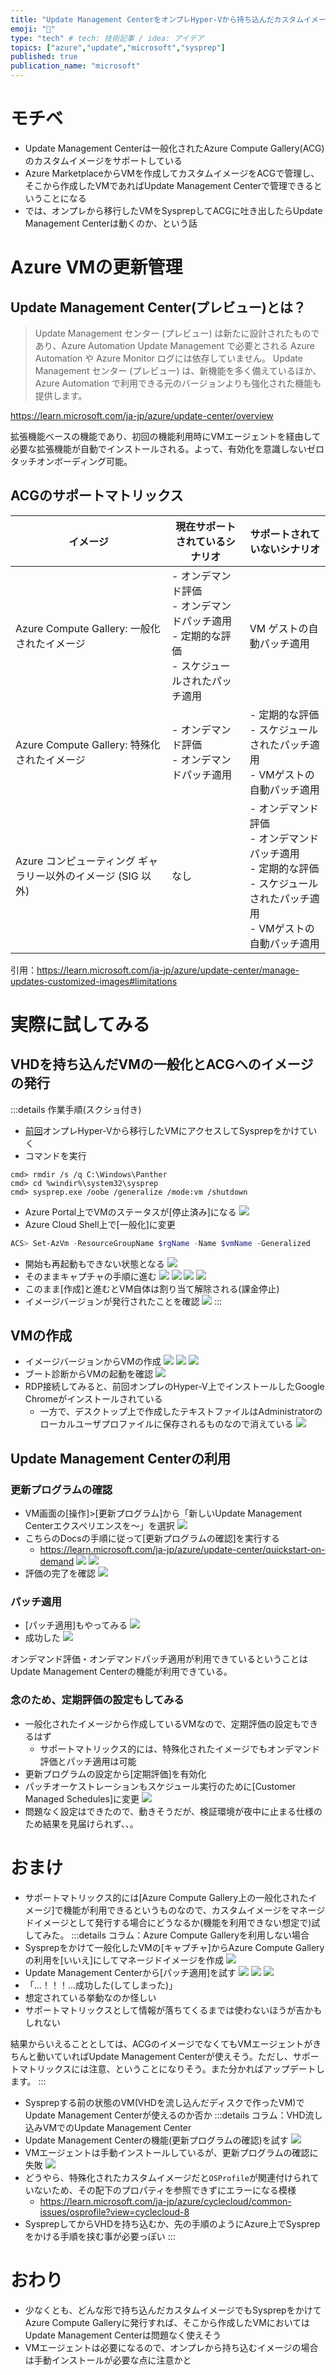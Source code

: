 ```yaml
---
title: "Update Management CenterをオンプレHyper-Vから持ち込んだカスタムイメージで作成したVMの更新管理として利用する"
emoji: "💽"
type: "tech" # tech: 技術記事 / idea: アイデア
topics: ["azure","update","microsoft","sysprep"]
published: true
publication_name: "microsoft"
---
```

# モチベ
- Update Management Centerは一般化されたAzure Compute Gallery(ACG)のカスタムイメージをサポートしている
- Azure MarketplaceからVMを作成してカスタムイメージをACGで管理し、そこから作成したVMであればUpdate Management Centerで管理できるということになる
- では、オンプレから移行したVMをSysprepしてACGに吐き出したらUpdate Management Centerは動くのか、という話

# Azure VMの更新管理
## Update Management Center(プレビュー)とは？

> Update Management センター (プレビュー) は新たに設計されたものであり、Azure Automation Update Management で必要とされる Azure Automation や Azure Monitor ログには依存していません。 Update Management センター (プレビュー) は、新機能を多く備えているほか、Azure Automation で利用できる元のバージョンよりも強化された機能も提供します。

https://learn.microsoft.com/ja-jp/azure/update-center/overview

拡張機能ベースの機能であり、初回の機能利用時にVMエージェントを経由して必要な拡張機能が自動でインストールされる。よって、有効化を意識しないゼロタッチオンボーディング可能。

## ACGのサポートマトリックス
|イメージ|現在サポートされているシナリオ|サポートされていないシナリオ|
|----|----|----|
|Azure Compute Gallery: 一般化されたイメージ|- オンデマンド評価<br>- オンデマンドパッチ適用<br>- 定期的な評価<br>- スケジュールされたパッチ適用|VM ゲストの自動パッチ適用|
|Azure Compute Gallery: 特殊化されたイメージ|- オンデマンド評価<br>- オンデマンドパッチ適用|- 定期的な評価<br>- スケジュールされたパッチ適用<br>- VMゲストの自動パッチ適用|
|Azure コンピューティング ギャラリー以外のイメージ (SIG 以外)|なし|- オンデマンド評価<br>- オンデマンドパッチ適用<br>- 定期的な評価<br>- スケジュールされたパッチ適用<br>- VMゲストの自動パッチ適用|

引用：https://learn.microsoft.com/ja-jp/azure/update-center/manage-updates-customized-images#limitations

# 実際に試してみる
## VHDを持ち込んだVMの一般化とACGへのイメージの発行
:::details 作業手順(スクショ付き)
- [前回](https://zenn.dev/microsoft/articles/26ad363666c4cd)オンプレHyper-Vから移行したVMにアクセスしてSysprepをかけていく
- コマンドを実行
```
cmd> rmdir /s /q C:\Windows\Panther
cmd> cd %windir%\system32\sysprep
cmd> sysprep.exe /oobe /generalize /mode:vm /shutdown
```
- Azure Portal上でVMのステータスが[停止済み]になる
![](/images/20230601-vhdimg-umc/01.png)
- Azure Cloud Shell上で[一般化]に変更
```powershell
ACS> Set-AzVm -ResourceGroupName $rgName -Name $vmName -Generalized
```
- 開始も再起動もできない状態となる
![](/images/20230601-vhdimg-umc/02.png)
- そのままキャプチャの手順に進む
![](/images/20230601-vhdimg-umc/03.png)
![](/images/20230601-vhdimg-umc/04.png)
![](/images/20230601-vhdimg-umc/05.png)
![](/images/20230601-vhdimg-umc/06.png)
- このまま[作成]と進むとVM自体は割り当て解除される(課金停止)
- イメージバージョンが発行されたことを確認
![](/images/20230601-vhdimg-umc/07.png)
:::
## VMの作成
- イメージバージョンからVMの作成
![](/images/20230601-vhdimg-umc/08.png)
![](/images/20230601-vhdimg-umc/09.png)
![](/images/20230601-vhdimg-umc/10.png)
- ブート診断からVMの起動を確認
![](/images/20230601-vhdimg-umc/11.png)
- RDP接続してみると、前回オンプレのHyper-V上でインストールしたGoogle Chromeがインストールされている
    - 一方で、デスクトップ上で作成したテキストファイルはAdministratorのローカルユーザプロファイルに保存されるものなので消えている
![](/images/20230601-vhdimg-umc/12.png)

## Update Management Centerの利用
### 更新プログラムの確認
- VM画面の[操作]>[更新プログラム]から「新しいUpdate Management Centerエクスペリエンスを～」を選択
![](/images/20230601-vhdimg-umc/13.png)
- こちらのDocsの手順に従って[更新プログラムの確認]を実行する
    - https://learn.microsoft.com/ja-jp/azure/update-center/quickstart-on-demand
![](/images/20230601-vhdimg-umc/14.png)
![](/images/20230601-vhdimg-umc/15.png)
- 評価の完了を確認
![](/images/20230601-vhdimg-umc/16.png)
### パッチ適用
- [パッチ適用]もやってみる
![](/images/20230601-vhdimg-umc/17.png)
- 成功した
![](/images/20230601-vhdimg-umc/18.png)

オンデマンド評価・オンデマンドパッチ適用が利用できているということはUpdate Management Centerの機能が利用できている。

### 念のため、定期評価の設定もしてみる
- 一般化されたイメージから作成しているVMなので、定期評価の設定もできるはず
    - サポートマトリックス的には、特殊化されたイメージでもオンデマンド評価とパッチ適用は可能
- 更新プログラムの設定から[定期評価]を有効化
- パッチオーケストレーションもスケジュール実行のために[Customer Managed Schedules]に変更
![](/images/20230601-vhdimg-umc/19.png)
- 問題なく設定はできたので、動きそうだが、検証環境が夜中に止まる仕様のため結果を見届けられず、、。

# おまけ
- サポートマトリックス的には[Azure Compute Gallery上の一般化されたイメージ]で機能が利用できるというものなので、カスタムイメージをマネージドイメージとして発行する場合にどうなるか(機能を利用できない想定で)試してみた。
:::details コラム：Azure Compute Galleryを利用しない場合
- Sysprepをかけて一般化したVMの[キャプチャ]からAzure Compute Galleryの利用を[いいえ]にしてマネージドイメージを作成
![](/images/20230601-vhdimg-umc/20.png)
- Update Management Centerから[パッチ適用]を試す
![](/images/20230601-vhdimg-umc/21.png)
![](/images/20230601-vhdimg-umc/22.png)
![](/images/20230601-vhdimg-umc/23.png)
- 「...！！！...成功した(してしまった)」
- 想定されている挙動なのか怪しい
- サポートマトリックスとして情報が落ちてくるまでは使わないほうが吉かもしれない

結果からいえることとしては、ACGのイメージでなくてもVMエージェントがきちんと動いていればUpdate Management Centerが使えそう。ただし、サポートマトリックスには注意、ということになりそう。また分かればアップデートします。
:::

- Sysprepする前の状態のVM(VHDを流し込んだディスクで作ったVM)でUpdate Management Centerが使えるのか否か
:::details コラム：VHD流し込みVMでのUpdate Management Center
- Update Management Centerの機能(更新プログラムの確認)を試す
![](/images/20230601-vhdimg-umc/24.png)
- VMエージェントは手動インストールしているが、更新プログラムの確認に失敗
![](/images/20230601-vhdimg-umc/25.png)
- どうやら、特殊化されたカスタムイメージだと`OSProfile`が関連付けられていないため、その配下のプロパティを参照できずにエラーになる模様
    - https://learn.microsoft.com/ja-jp/azure/cyclecloud/common-issues/osprofile?view=cyclecloud-8
- SysprepしてからVHDを持ち込むか、先の手順のようにAzure上でSysprepをかける手順を挟む事が必要っぽい
:::

# おわり
- 少なくとも、どんな形で持ち込んだカスタムイメージでもSysprepをかけてAzure Compute Galleryに発行すれば、そこから作成したVMにおいてはUpdate Management Centerは問題なく使えそう
- VMエージェントは必要になるので、オンプレから持ち込むイメージの場合は手動インストールが必要な点に注意かと

